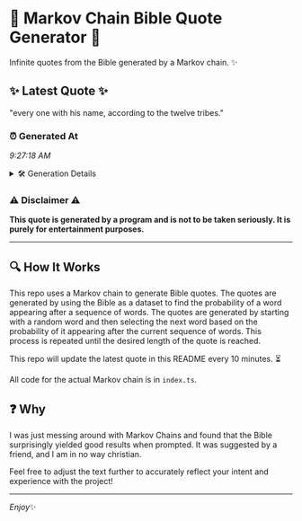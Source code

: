 # 📖 Markov Chain Bible Quote Generator 📖

Infinite quotes from the Bible generated by a Markov chain. ✨

## ✨ Latest Quote ✨
"every one with his name, according to the twelve tribes."

### ⏰ Generated At
*9:27:18 AM*

<details>
    <summary>🛠️ Generation Details</summary>
    <p>
        <strong>🌱 Seed:</strong> every<br>
        <strong>🔄 Iterations:</strong> 9<br>
        <strong>📜 Context History:</strong><br>[ every ]: one<br>[ every, one ]: with<br>[ every, one, with ]: his<br>[ every, one, with, his ]: name,<br>[ every, one, with, his, name, ]: according<br>[ every, one, with, his, name,, according ]: to<br>[ one, with, his, name,, according, to ]: the<br>[ with, his, name,, according, to, the ]: twelve<br>[ his, name,, according, to, the, twelve ]: tribes.<br>
    </p>
</details>

### ⚠️ Disclaimer ⚠️
**This quote is generated by a program and is not to be taken seriously. It is purely for entertainment purposes.**

---

## 🔍 How It Works

This repo uses a Markov chain to generate Bible quotes. The quotes are generated by using the Bible as a dataset to find the probability of a word appearing after a sequence of words. The quotes are generated by starting with a random word and then selecting the next word based on the probability of it appearing after the current sequence of words. This process is repeated until the desired length of the quote is reached.

This repo will update the latest quote in this README every 10 minutes. ⏳

All code for the actual Markov chain is in `index.ts`.

## ❓ Why

I was just messing around with Markov Chains and found that the Bible surprisingly yielded good results when prompted. 
It was suggested by a friend, and I am in no way christian.

Feel free to adjust the text further to accurately reflect your intent and experience with the project!

---

*Enjoy*✨

